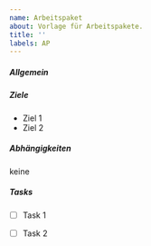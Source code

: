 ```yaml
---
name: Arbeitspaket
about: Vorlage für Arbeitspakete.
title: ''
labels: AP
---
```


##### Allgemein
<!-- kurze allgemeine Beschreibung -->

##### Ziele
<!-- was soll im Rahmen des Arbeitspaketes gemacht werden -->
* Ziel 1
* Ziel 2

##### Abhängigkeiten
<!-- wenn zutreffend, Liste mit GitHub Referenzen auf die Arbeitspakete 

* #21
* #4

-->
keine

##### Tasks
<!-- Liste von Aufgaben die zu erfüllen sind -->
* [ ] Task 1
* [ ] Task 2

